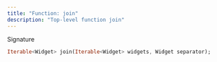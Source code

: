 ```yaml
---
title: "Function: join"
description: "Top-level function join"
---
```


Signature
```dart
Iterable<Widget> join(Iterable<Widget> widgets, Widget separator);
```
